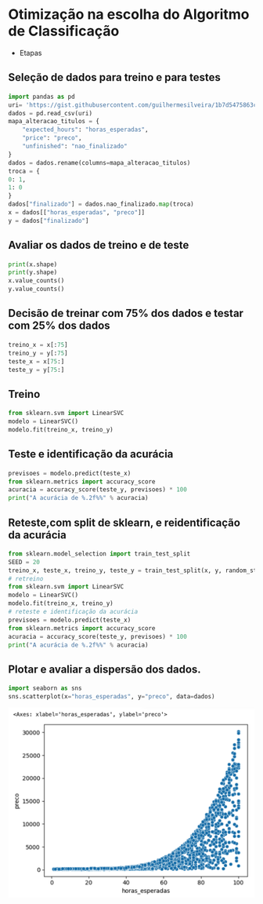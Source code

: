 # Otimização na escolha do Algoritmo de Classificação
- Etapas
## Seleção de dados para treino e para testes
   
```python
import pandas as pd 
uri= 'https://gist.githubusercontent.com/guilhermesilveira/1b7d5475863c15f484ac495bd70975cf/raw/16aff7a0aee67e7c100a2a48b676a2d2d142f646/projects.csv'
dados = pd.read_csv(uri)
mapa_alteracao_titulos = {
    "expected_hours": "horas_esperadas",
    "price": "preco",
    "unfinished": "nao_finalizado"
}
dados = dados.rename(columns=mapa_alteracao_titulos)
troca = {
0: 1,
1: 0
}
dados["finalizado"] = dados.nao_finalizado.map(troca)
x = dados[["horas_esperadas", "preco"]]
y = dados["finalizado"]
```

## Avaliar os dados de treino e de teste
```python  
print(x.shape)
print(y.shape)
x.value_counts()
y.value_counts()
```

## Decisão de treinar com 75% dos dados e testar com 25% dos dados
```python
treino_x = x[:75]
treino_y = y[:75]
teste_x = x[75:]
teste_y = y[75:]
```  

## Treino
```python
from sklearn.svm import LinearSVC
modelo = LinearSVC()
modelo.fit(treino_x, treino_y)
```

## Teste e identificação da acurácia
```python
previsoes = modelo.predict(teste_x)
from sklearn.metrics import accuracy_score
acuracia = accuracy_score(teste_y, previsoes) * 100
print("A acurácia de %.2f%%" % acuracia)
```  

## Reteste,com split de sklearn, e reidentificação da acurácia
```python
from sklearn.model_selection import train_test_split
SEED = 20
treino_x, teste_x, treino_y, teste_y = train_test_split(x, y, random_state = SEED, test_size = 0.25)
# retreino
from sklearn.svm import LinearSVC
modelo = LinearSVC()
modelo.fit(treino_x, treino_y)
# reteste e identificação da acurácia
previsoes = modelo.predict(teste_x)
from sklearn.metrics import accuracy_score
acuracia = accuracy_score(teste_y, previsoes) * 100
print("A acurácia de %.2f%%" % acuracia)
```  

## Plotar e avaliar a dispersão dos dados.
```python
import seaborn as sns
sns.scatterplot(x="horas_esperadas", y="preco", data=dados)
```
![](./img/dispersao_para_otimizacao1.png)

